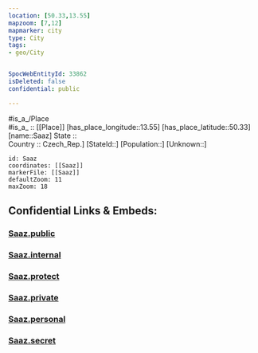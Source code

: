 ```yaml
---
location: [50.33,13.55] 
mapzoom: [7,12] 
mapmarker: city 
type: City
tags:
- geo/City


SpocWebEntityId: 33862
isDeleted: false
confidential: public

---
```

#is_a_/Place  
#is_a_ :: [[Place]] 
[has_place_longitude::13.55] 
[has_place_latitude::50.33] 
[name::Saaz] 
State ::  
Country :: Czech_Rep.] 
[StateId::] 
[Population::] 
[Unknown::] 


```leaflet
id: Saaz
coordinates: [[Saaz]] 
markerFile: [[Saaz]] 
defaultZoom: 11 
maxZoom: 18
```


## Confidential Links & Embeds: 

### [Saaz.public](/_public/\Earth\Continent\Europe\Europe~Central\Czech_Republic\regions~Czech_Republic\Ústecký\CitySaaz.public.md) 

### [Saaz.internal](/_internal/\Earth\Continent\Europe\Europe~Central\Czech_Republic\regions~Czech_Republic\Ústecký\CitySaaz.internal.md) 

### [Saaz.protect](/_protect/\Earth\Continent\Europe\Europe~Central\Czech_Republic\regions~Czech_Republic\Ústecký\CitySaaz.protect.md) 

### [Saaz.private](/_private/\Earth\Continent\Europe\Europe~Central\Czech_Republic\regions~Czech_Republic\Ústecký\CitySaaz.private.md) 

### [Saaz.personal](/_personal/\Earth\Continent\Europe\Europe~Central\Czech_Republic\regions~Czech_Republic\Ústecký\CitySaaz.personal.md) 

### [Saaz.secret](/_secret/\Earth\Continent\Europe\Europe~Central\Czech_Republic\regions~Czech_Republic\Ústecký\CitySaaz.secret.md)

